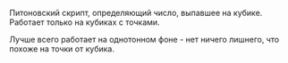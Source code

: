 Питоновский скрипт, определяющий число, выпавшее на кубике. Работает только на кубиках с точками. 

Лучше всего работает на однотонном фоне - нет ничего лишнего, что похоже на точки от кубика.
